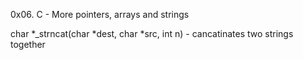 0x06. C - More pointers, arrays and strings

char *_strncat(char *dest, char *src, int n) - cancatinates two strings together
